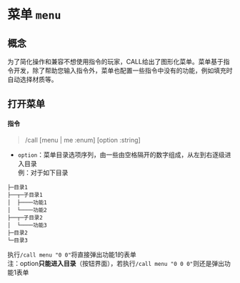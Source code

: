 # 菜单 `menu`
## 概念
为了简化操作和兼容不想使用指令的玩家，CALL给出了图形化菜单。菜单基于指令开发，除了帮助您输入指令外，菜单也配置一些指令中没有的功能，例如填充时自动选择材质等。
## 打开菜单
#### 指令

> /call \[menu | me :enum\] [option :string]

- `option`：菜单目录选项序列，由一些由空格隔开的数字组成，从左到右逐级进入目录  
例：对于如下目录  
```
├─目录1
├──┬─子目录1
│  ├────功能1
│  └────功能2
├──┬─子目录2
│  └────功能3
├─目录2
└─目录3
```
执行`/call menu "0 0"`将直接弹出功能1的表单  
注：option**只能进入目录**（按钮界面），若执行`/call menu "0 0 0"`则还是弹出功能1表单
